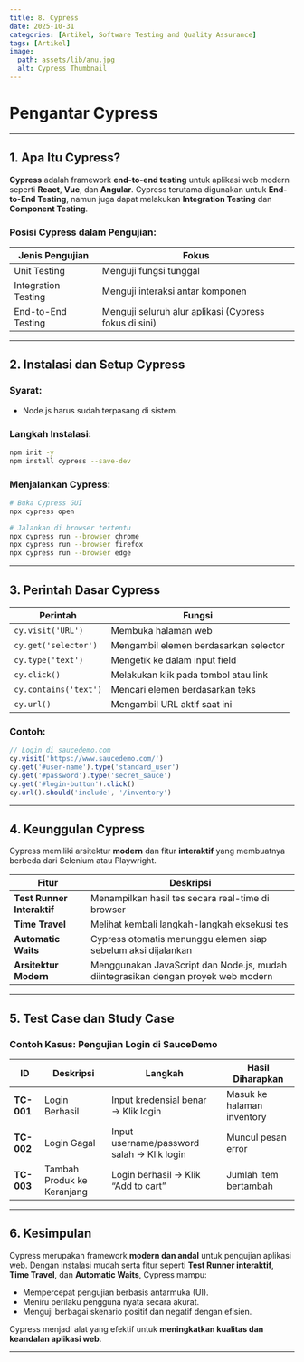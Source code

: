 ```yaml
---
title: 8. Cypress
date: 2025-10-31
categories: [Artikel, Software Testing and Quality Assurance]
tags: [Artikel]
image:
  path: assets/lib/anu.jpg
  alt: Cypress Thumbnail
---
```


# Pengantar Cypress
---

## 1. Apa Itu Cypress?

**Cypress** adalah framework **end-to-end testing** untuk aplikasi web modern seperti **React**, **Vue**, dan **Angular**.
Cypress terutama digunakan untuk **End-to-End Testing**, namun juga dapat melakukan **Integration Testing** dan **Component Testing**.

### Posisi Cypress dalam Pengujian:

| Jenis Pengujian     | Fokus                                                 |
| ------------------- | ----------------------------------------------------- |
| Unit Testing        | Menguji fungsi tunggal                                |
| Integration Testing | Menguji interaksi antar komponen                      |
| End-to-End Testing  | Menguji seluruh alur aplikasi (Cypress fokus di sini) |

---

## 2. Instalasi dan Setup Cypress

### Syarat:

* Node.js harus sudah terpasang di sistem.

### Langkah Instalasi:

```bash
npm init -y
npm install cypress --save-dev
```

### Menjalankan Cypress:

```bash
# Buka Cypress GUI
npx cypress open

# Jalankan di browser tertentu
npx cypress run --browser chrome
npx cypress run --browser firefox
npx cypress run --browser edge
```

---

## 3. Perintah Dasar Cypress

| Perintah              | Fungsi                                |
| --------------------- | ------------------------------------- |
| `cy.visit('URL')`     | Membuka halaman web                   |
| `cy.get('selector')`  | Mengambil elemen berdasarkan selector |
| `cy.type('text')`     | Mengetik ke dalam input field         |
| `cy.click()`          | Melakukan klik pada tombol atau link  |
| `cy.contains('text')` | Mencari elemen berdasarkan teks       |
| `cy.url()`            | Mengambil URL aktif saat ini          |

### Contoh:

```javascript
// Login di saucedemo.com
cy.visit('https://www.saucedemo.com/')
cy.get('#user-name').type('standard_user')
cy.get('#password').type('secret_sauce')
cy.get('#login-button').click()
cy.url().should('include', '/inventory')
```

---

## 4. Keunggulan Cypress

Cypress memiliki arsitektur **modern** dan fitur **interaktif** yang membuatnya berbeda dari Selenium atau Playwright.

| Fitur                      | Deskripsi                                                                         |
| -------------------------- | --------------------------------------------------------------------------------- |
| **Test Runner Interaktif** | Menampilkan hasil tes secara real-time di browser                                 |
| **Time Travel**            | Melihat kembali langkah-langkah eksekusi tes                                      |
| **Automatic Waits**        | Cypress otomatis menunggu elemen siap sebelum aksi dijalankan                     |
| **Arsitektur Modern**      | Menggunakan JavaScript dan Node.js, mudah diintegrasikan dengan proyek web modern |

---

## 5. Test Case dan Study Case

### Contoh Kasus: Pengujian Login di SauceDemo

| ID         | Deskripsi                  | Langkah                                    | Hasil Diharapkan           |
| ---------- | -------------------------- | ------------------------------------------ | -------------------------- |
| **TC-001** | Login Berhasil             | Input kredensial benar → Klik login        | Masuk ke halaman inventory |
| **TC-002** | Login Gagal                | Input username/password salah → Klik login | Muncul pesan error         |
| **TC-003** | Tambah Produk ke Keranjang | Login berhasil → Klik “Add to cart”        | Jumlah item bertambah      |

---

## 6. Kesimpulan

Cypress merupakan framework **modern dan andal** untuk pengujian aplikasi web.
Dengan instalasi mudah serta fitur seperti **Test Runner interaktif**, **Time Travel**, dan **Automatic Waits**, Cypress mampu:

* Mempercepat pengujian berbasis antarmuka (UI).
* Meniru perilaku pengguna nyata secara akurat.
* Menguji berbagai skenario positif dan negatif dengan efisien.

Cypress menjadi alat yang efektif untuk **meningkatkan kualitas dan keandalan aplikasi web**.

---
